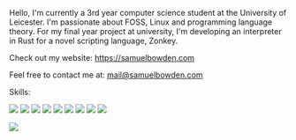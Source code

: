 Hello, I'm currently a 3rd year computer science student at the University of Leicester. I'm passionate about FOSS, Linux and programming language theory. For my final year project at university, I'm developing an interpreter in Rust for a novel scripting language, Zonkey. 

Check out my website:
https://samuelbowden.com

Feel free to contact me at:
[mail@samuelbowden.com](mailto:mail@samuelbowden.com)

Skills:
<p>
  <img src="https://img.shields.io/badge/Rust-000000.svg?style=for-the-badge&logo=Rust&logoColor=white" />
  <img src="https://img.shields.io/badge/Haskell-5D4F85.svg?style=for-the-badge&logo=Haskell&logoColor=white" />
  <img src="https://img.shields.io/badge/Python-3776AB?style=for-the-badge&logo=python&logoColor=white" />
  <img src="https://img.shields.io/badge/C%2B%2B-00599C?style=for-the-badge&logo=c%2B%2B&logoColor=white" />
  <img src="https://img.shields.io/badge/Java-ED8B00?style=for-the-badge&logo=java&logoColor=white" />
  <img src="https://img.shields.io/badge/Bash-2C2D72.svg?style=for-the-badge&logo=Bash&logoColor=white" />
  <img src="https://img.shields.io/badge/JavaScript-323330?style=for-the-badge&logo=javascript&logoColor=F7DF1E" />
  <img src="https://img.shields.io/badge/HTML5-E34F26?style=for-the-badge&logo=html5&logoColor=white" />
  <img src="https://img.shields.io/badge/CSS3-1572B6?style=for-the-badge&logo=css3&logoColor=white" />
</p>

<img align="center" src="https://github-readme-stats-sigma-five.vercel.app/api/top-langs/?username=Samuel-Bowden&layout=compact&langs_count=16&theme=dracula"/>
